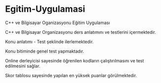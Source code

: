 # Egitim-Uygulamasi
C++ ve Bilgisayar Oganizasyonu Eğitim Uygulaması

C++ ve Bilgisayar Organizasyonu ders anlatımını ve testlerini içermektedir.

Konu anlatımı - Test şeklinde ilerlemektedir.

Konu bitiminde genel test yapmaktadır.

Online derleyicisi sayesinde öğrenilen kodların çalıştırılmasını ve test edilmesini sağlar.

Skor tablosu sayesinde yapılan en yüksek puanlar görülmektedir.
